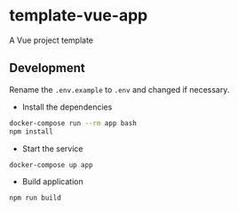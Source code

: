 # template-vue-app

A Vue project template

## Development

Rename the `.env.example` to `.env` and changed if necessary.

* Install the dependencies

```bash
docker-compose run --rm app bash
npm install
```

* Start the service

```bash
docker-compose up app
```

* Build application

```bash
npm run build
```